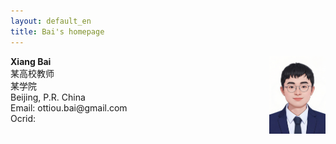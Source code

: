 ```yaml
---
layout: default_en
title: Bai's homepage
---
```


<div id="home">
  <p><img src="/bai.png" width="90" style="float:right"><b> Xiang Bai</b><br>某高校教师<br>某学院<br>Beijing, P.R. China
<br>Email: ottiou.bai@gmail.com <br>Ocrid: </p>

<!--
  <h1> 研究兴趣 </h1>
  <h1> 履历 </h1>
  <h1> 笔记列表 </h1>
  <ul class="posts">
    {% for cat in site.categories %}
      {% if cat[0] == "math" %}
        <h1> 数学文章列表 </h1>
        {% for post in cat[1] %}
        <li><span>{{ post.date | date_to_string }}</span> &raquo; <a href="{{ post.url }}">{{ post.title }}</a></li>
      {% endfor %}
      {% endif %}
      {% if cat[0] == "AI" %}
        <h1> {{ cat[0] }}文章列表 </h1>
        {% for post in cat[1] %}
        <li><span>{{ post.date | date_to_string }}</span> &raquo; <a href="{{ post.url }}">{{ post.title }}</a></li>
      {% endfor %}
      {% endif %}
      {% if cat[0] == "other" %}
        <h1> 其他文章列表 </h1>
        {% for post in cat[1] %}
        <li><span>{{ post.date | date_to_string }}</span> &raquo; <a href="{{ post.url }}">{{ post.title }}</a></li>
      {% endfor %}
      {% endif %}
    {% endfor %}
  </ul>
   -->
   
<!--     <h1>相关推荐</h1>
  <ul class="posts">
    <li><span>01 May 2019</span> &raquo; <a href="https://inkscape.org/zh/learn/tutorials/"> Inkscape 教程</a></li> 
    <li><span>01 May 2019</span> &raquo; <a href="https://jekyllrb.com/tutorials/navigation/#scenario-8-retrieving-items-based-on-front-matter-properties"> jekyll 教程</a></li> 
    <li><span>01 May 2020</span> &raquo; <a href="http://www.texample.net/tikz/"> tikz 官网</a></li> 
  </ul> -->

</div>
